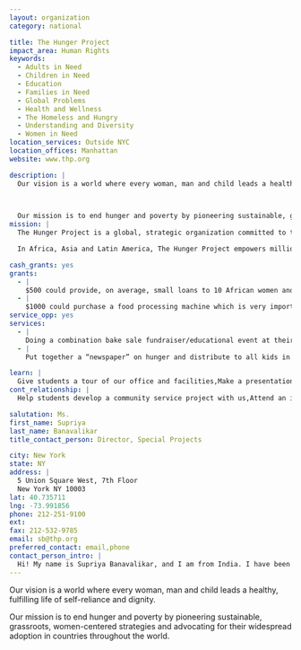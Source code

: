 ```yaml
---
layout: organization
category: national

title: The Hunger Project
impact_area: Human Rights
keywords: 
  - Adults in Need
  - Children in Need
  - Education
  - Families in Need
  - Global Problems
  - Health and Wellness
  - The Homeless and Hungry
  - Understanding and Diversity
  - Women in Need
location_services: Outside NYC
location_offices: Manhattan
website: www.thp.org

description: |
  Our vision is a world where every woman, man and child leads a healthy, fulfilling life of self-reliance and dignity.

  

  Our mission is to end hunger and poverty by pioneering sustainable, grassroots, women-centered strategies and advocating for their widespread adoption in countries throughout the world.
mission: |
  The Hunger Project is a global, strategic organization committed to the sustainable end of world hunger.

  In Africa, Asia and Latin America, The Hunger Project empowers millions of women and men to end their own hunger. The Hunger Project has pioneered low-cost, bottom-up, gender-focused strategies in each region where hunger persists. These strategies mobilize clusters of rural villages to create and run their own programs that achieve lasting progress in health, education, nutrition and family income

cash_grants: yes
grants: 
  - |
    $500 could provide, on average, small loans to 10 African women and men. With these loans, women and men can improve their farms and grow more food for their families and communities. In addition, women and men often use their loans to start small businesses, such as pig-farming or tailoring, in their villages. Through their small businesses they earn more money which they can use to buy their families food and medicine and to send their children to school.
  - |
    $1000 could purchase a food processing machine which is very important for a community that is trying to end hunger. With a food processing machine, farmers can take the food from their fields and have it last longer and become more useful by processing it (for example, taking wheat and making it into flour).  With a processing machine, food that would normally go bad quickly can be preserved to last for many weeks or months.  That way, communities will have food available when their farms are not very productive. One food processing machine could help an entire community (as many as 10,000 people) avoid hunger.
service_opp: yes
services: 
  - |
    Doing a combination bake sale fundraiser/educational event at their school (for example, each item that is sold could have a label attached to it with some important statistics and facts about world hunger.) This would be beneficial in many ways, in that it will help The Hunger Project through the additional funds it raises and it will help educate the students who purchase the items because they will be learning about hunger as they fulfill their own hunger.
  - |
    Put together a “newspaper” on hunger and distribute to all kids in the school and parents. This would be empowering for the authors of the newspaper as they share the knowledge they have learned and would educate others.  It would also be helpful for The Hunger Project as it would help spread the news of our work and help broaden our name recognition.

learn: |
  Give students a tour of our office and facilities,Make a presentation about our organization,Speak over the phone about our work
cont_relationship: |
  Help students develop a community service project with us,Attend an in-school Check Award Assembly if we receive a grant,Help students tell local newspapers and media about their grant and/or project with us,Educate the school by leading a workshop,Collect pennies during the Penny Harvest next fall

salutation: Ms.
first_name: Supriya
last_name: Banavalikar
title_contact_person: Director, Special Projects

city: New York
state: NY
address: |
  5 Union Square West, 7th Floor  
  New York NY 10003
lat: 40.735711
lng: -73.991856
phone: 212-251-9100
ext: 
fax: 212-532-9785
email: sb@thp.org
preferred_contact: email,phone
contact_person_intro: |
  Hi! My name is Supriya Banavalikar, and I am from India. I have been working with The Hunger Project for the last 20 years.  I have played many roles here, but my most favorite one is to bring the stories and experiences of our village partners to people in countries where we raise money.  I travel to countries where The Hunger Project works and tell the villagers about their friends around the world.  Our work is about giving everyone a chance to build a better life for themselves and their children.
---
```

Our vision is a world where every woman, man and child leads a healthy, fulfilling life of self-reliance and dignity.



Our mission is to end hunger and poverty by pioneering sustainable, grassroots, women-centered strategies and advocating for their widespread adoption in countries throughout the world.